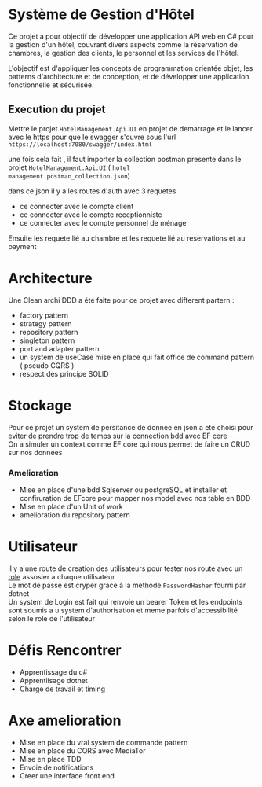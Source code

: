 # Système de Gestion d'Hôtel

Ce projet a pour objectif de développer une application API web en C# pour la gestion d'un hôtel, couvrant divers aspects comme la réservation de chambres, la gestion des clients, le personnel et les services de l'hôtel.

L'objectif est d'appliquer les concepts de programmation orientée objet, les patterns d'architecture et de conception, et de développer une application fonctionnelle et sécurisée.

## Execution du projet
Mettre le projet `HotelManagement.Api.UI` en projet de demarrage et le lancer avec le https
pour que le swagger s'ouvre sous l'url `https://localhost:7080/swagger/index.html`

une fois cela fait , il faut importer la collection postman presente dans le projet
`HotelManagement.Api.UI` ( `hotel management.postman_collection.json`)

dans ce json il y a les routes d'auth avec 3 requetes
- ce connecter avec le compte client
- ce connecter avec le compte receptionniste
- ce connecter avec le compte personnel de ménage


Ensuite les requete lié au chambre et les requete lié au reservations et au payment


# Architecture
Une Clean archi DDD a été faite pour ce projet avec different partern :
- factory pattern
- strategy pattern
- repository pattern
- singleton pattern
- port and adapter pattern
- un system de useCase mise en place qui fait office de command pattern ( pseudo CQRS )
- respect des principe SOLID


# Stockage
Pour ce projet un system de persitance de donnée en json a ete choisi pour eviter de prendre trop de temps sur la connection bdd avec EF core \
On a simuler un context comme EF core qui nous permet de faire un CRUD sur nos données
### Amelioration
- Mise en place d'une bdd Sqlserver ou postgreSQL et installer et confiruration de EFcore pour mapper nos model avec nos table en BDD
- Mise en place d'un Unit of work
- amelioration du repository pattern


# Utilisateur
il y a une route de creation des utilisateurs pour tester nos route avec un [role](./HotelManagement.Domain/Users/RoleType.cs) assosier a chaque utilisateur \
Le mot de passe est cryper grace à la methode `PasswordHasher` fourni par dotnet \
Un system de Login est fait qui renvoie un bearer Token  et les endpoints sont soumis a u system d'authorisation et meme parfois d'accessibilité selon le role de l'utilisateur

# Défis Rencontrer
- Apprentissage du c#
- Apprentiisage dotnet
- Charge de travail et timing

# Axe amelioration
- Mise en place du vrai system de commande pattern
- Mise en place du CQRS avec MediaTor
- Mise en place TDD
- Envoie de notifications 
- Creer une interface front end




